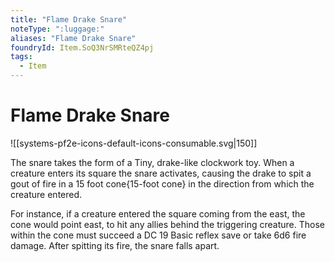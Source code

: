 ```yaml
---
title: "Flame Drake Snare"
noteType: ":luggage:"
aliases: "Flame Drake Snare"
foundryId: Item.SoQ3NrSMRteQZ4pj
tags:
  - Item
---
```


# Flame Drake Snare
![[systems-pf2e-icons-default-icons-consumable.svg|150]]

The snare takes the form of a Tiny, drake-like clockwork toy. When a creature enters its square the snare activates, causing the drake to spit a gout of fire in a 15 foot cone{15-foot cone} in the direction from which the creature entered.

For instance, if a creature entered the square coming from the east, the cone would point east, to hit any allies behind the triggering creature. Those within the cone must succeed a DC 19 Basic reflex save or take 6d6 fire damage. After spitting its fire, the snare falls apart.

